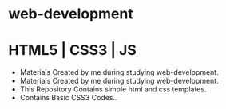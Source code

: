 # web-development
# HTML5 | CSS3 | JS

* Materials Created by me during studying web-development.
* Materials Created by me during studying web-development.
* This Repository Contains simple html and css templates.
* Contains Basic CSS3 Codes..

